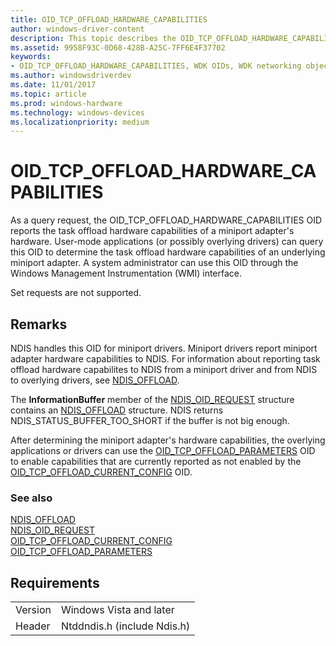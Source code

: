 ```yaml
---
title: OID_TCP_OFFLOAD_HARDWARE_CAPABILITIES
author: windows-driver-content
description: This topic describes the OID_TCP_OFFLOAD_HARDWARE_CAPABILITIES object identifier (OID). 
ms.assetid: 9958F93C-0D68-428B-A25C-7FF6E4F37702
keywords:
- OID_TCP_OFFLOAD_HARDWARE_CAPABILITIES, WDK OIDs, WDK networking object identifiers, WDK networking OIDs
ms.author: windowsdriverdev
ms.date: 11/01/2017
ms.topic: article
ms.prod: windows-hardware
ms.technology: windows-devices
ms.localizationpriority: medium
---
```


# OID_TCP_OFFLOAD_HARDWARE_CAPABILITIES

As a query request, the OID_TCP_OFFLOAD_HARDWARE_CAPABILITIES OID reports the task offload hardware capabilities of a miniport adapter's hardware. User-mode applications (or possibly overlying drivers) can query this OID to determine the task offload hardware capabilities of an underlying miniport adapter. A system administrator can use this OID through the Windows Management Instrumentation (WMI) interface.

Set requests are not supported.

## Remarks

NDIS handles this OID for miniport drivers. Miniport drivers report miniport adapter hardware capabilities to NDIS. For information about reporting task offload hardware capabilites to NDIS from a miniport driver and from NDIS to overlying drivers, see [NDIS_OFFLOAD](https://msdn.microsoft.com/library/windows/hardware/ff566599).

The **InformationBuffer** member of the [NDIS_OID_REQUEST](https://msdn.microsoft.com/library/windows/hardware/ff566710) structure contains an [NDIS_OFFLOAD](https://msdn.microsoft.com/library/windows/hardware/ff566599) structure. NDIS returns NDIS_STATUS_BUFFER_TOO_SHORT if the buffer is not big enough.

After determining the miniport adapter's hardware capabilities, the overlying applications or drivers can use the [OID_TCP_OFFLOAD_PARAMETERS](oid-tcp-offload-parameters.md) OID to enable capabilities that are currently reported as not enabled by the [OID_TCP_OFFLOAD_CURRENT_CONFIG](oid-tcp-offload-current-config.md) OID.

### See also

[NDIS_OFFLOAD](https://msdn.microsoft.com/library/windows/hardware/ff566599)  
[NDIS_OID_REQUEST](https://msdn.microsoft.com/library/windows/hardware/ff566710)  
[OID_TCP_OFFLOAD_CURRENT_CONFIG](oid-tcp-offload-current-config.md)  
[OID_TCP_OFFLOAD_PARAMETERS](oid-tcp-offload-parameters.md)  

## Requirements

| | |
| --- | --- |
| Version | Windows Vista and later |
| Header | Ntddndis.h (include Ndis.h) |

